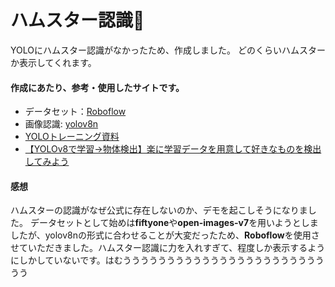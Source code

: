 # ハムスター認識🐹
YOLOにハムスター認識がなかったため、作成しました。
どのくらいハムスターか表示してくれます。

#### 作成にあたり、参考・使用したサイトです。
- データセット：[Roboflow](https://universe.roboflow.com/)
- 画像認識: [yolov8n](https://github.com/ultralytics/ultralytics)
- [YOLOトレーニング資料](https://docs.ultralytics.com/ja/tasks/detect/)
- [【YOLOv8で学習→物体検出】楽に学習データを用意して好きなものを検出してみよう](https://qiita.com/ysv/items/2bc7fe4f927fa2c10156)

#### 感想
ハムスターの認識がなぜ公式に存在しないのか、デモを起こしそうになりました。
データセットとして始めは**fiftyone**や**open-images-v7**を用いようとしましたが、yolov8nの形式に合わせることが大変だったため、**Roboflow**を使用させていただきました。ハムスター認識に力を入れすぎて、程度しか表示するようにしかしていないです。はむううううううううううううううううううううううううう
